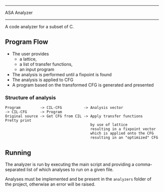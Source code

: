 ***
ASA Analyzer
*** 

A code analyzer for a subset of C. 

## Program Flow
- The user provides 
  - a lattice,
  - a list of transfer functions, 
  - an input program
- The analysis is performed until a fixpoint is found
- The analysis is applied to CFG
- A program based on the transformed CFG is generated and presented

### Structure of analysis
```
Program         -> CIL-CFG          -> Analysis vector                 -> CIL-CFG      -> Program
Original source -> Get CFG from CIL -> Apply transfer functions           Pretty print
                                       by use of lattice
                                       resulting in a fixpoint vector
                                       which is applied onto the CFG
                                       resulting in an "optimized" CFG
```

## Running
The analyzer is run by executing the main script and providing a comma-separated list of which analyses to run on a given file. 

Analyses must be implemented and be present in the `analyzers` folder of the project, otherwise an error will be raised. 

